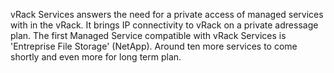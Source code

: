 vRack Services answers the need for a private access of managed services with in the vRack. It brings IP connectivity to vRack on a private adressage
plan.
The first Managed Service compatible with vRack Services is 'Entreprise File Storage' (NetApp).
Around ten more services to come shortly and even more for long term plan.
